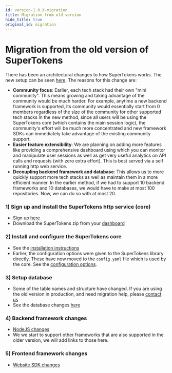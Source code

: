 ```yaml
---
id: version-1.0.X-migration
title: Migration from old version
hide_title: true
original_id: migration
---
```


# Migration from the old version of SuperTokens

There has been an architectural changes to how SuperTokens works. The new setup can be seen [here](./getting-started/about#integration-with-supertokens). The reasons for this change are:
- **Community focus**: Earlier, each tech stack had their own "mini community". This means growing and taking advantage of the community would be much harder. For example, anytime a new backend framework is supported, its community would essentially start from 0 members regardless of the size of the community for other supported tech stacks In the new method, since all users will be using the SuperTokens core (which contains the main session logic), the community's effort will be much more concentrated and new framework SDKs can immediately take advantage of the existing community support.
- **Easier feature extensibility**: We are planning on adding more features like providing a comprehensive dashboard using which you can monitor and manipulate user sessions as well as get very useful analytics on API calls and requests (with zero extra effort). This is best served via a self running http web service.
- **Decoupling backend framework and database**: This allows us to more quickly support more tech stacks as well as maintain them in a more efficient manner. In the earlier method, if we had to support 10 backend frameworks and 10 databases, we would have to make at most 100 repositories. Now, we can do so with at most 20.

### 1) Sign up and install the SuperTokens http service (core)
- Sign up [here](/signup)
- Download the SuperTokens zip from your [dashboard](/dashboard-saas)

### 2) Install and configure the SuperTokens core
- See the [installation instructions](./getting-started/installation#3-install-supertokens)
- Earlier, the configuration options were given to the SuperTokens library directly. These have now moved to the ```config.yaml``` file which is used by the core. See the [configuration options](./configuration/core).

### 3) Setup database
- Some of the table names and structure have changed. If you are using the old version in production, and need migration help, please [contact us](mailto:team@supertokens.com)
- See the database changes [here](./getting-started/database-setup/mysql)

### 4) Backend framework changes
- [NodeJS changes](/docs/nodejs/migration)
- We we start to support other frameworks that are also supported in the older version, we will add links to those here.

### 5) Frontend framework changes
- [Website SDK changes](/docs/website/migration)